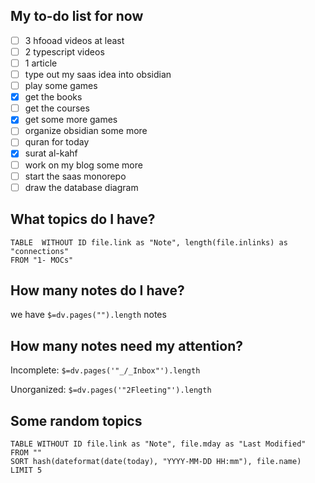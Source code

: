 ## My to-do list for now

- [ ] 3 hfooad videos at least
- [ ] 2 typescript videos
- [ ] 1 article
- [ ] type out my saas idea into obsidian
- [ ] play some games
- [x] get the books
- [ ] get the courses
- [x] get some more games
- [ ] organize obsidian some more
- [ ] quran for today
- [x] surat al-kahf
- [ ] work on my blog some more
- [ ] start the saas monorepo
- [ ] draw the database diagram

## What topics do I have?

```dataview
TABLE  WITHOUT ID file.link as "Note", length(file.inlinks) as "connections"
FROM "1- MOCs"
```

## How many notes do I have?

we have `$=dv.pages("").length` notes

## How many notes need my attention?

Incomplete: `$=dv.pages('"_/_Inbox"').length`

Unorganized: `$=dv.pages('"2Fleeting"').length`

## Some random topics

```dataview
TABLE WITHOUT ID file.link as "Note", file.mday as "Last Modified"
FROM ""
SORT hash(dateformat(date(today), "YYYY-MM-DD HH:mm"), file.name)
LIMIT 5
```
